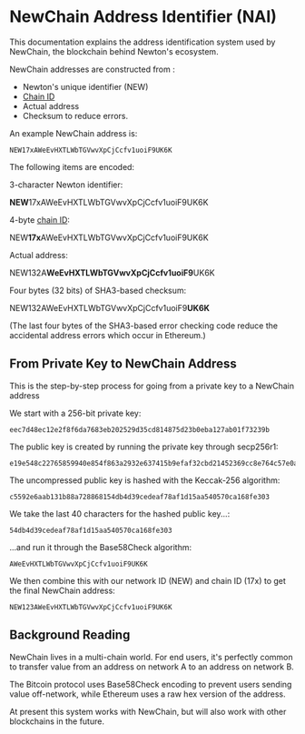 # NewChain Address Identifier (NAI)

This documentation explains the address identification system used by NewChain, the blockchain behind Newton's ecosystem.

NewChain addresses are constructed from :

* Newton's unique identifier (NEW)
* [Chain ID](chain_id.md)
* Actual address
* Checksum to reduce errors. 

An example NewChain address is:

```
NEW17xAWeEvHXTLWbTGVwvXpCjCcfv1uoiF9UK6K
```

The following items are encoded:

3-character Newton identifier:

<b>NEW</b>17xAWeEvHXTLWbTGVwvXpCjCcfv1uoiF9UK6K

4-byte [chain ID](chain_id.md):

NEW<b>17x</b>AWeEvHXTLWbTGVwvXpCjCcfv1uoiF9UK6K

Actual address: 

NEW132A<b>WeEvHXTLWbTGVwvXpCjCcfv1uoiF9</b>UK6K

Four bytes (32 bits) of SHA3-based checksum: 

NEW132AWeEvHXTLWbTGVwvXpCjCcfv1uoiF9<b>UK6K</b>

(The last four bytes of the SHA3-based error checking code reduce the accidental address errors which occur in Ethereum.)

## From Private Key to NewChain Address

This is the step-by-step process for going from a private key to a NewChain address

We start with a 256-bit private key:

```
eec7d48ec12e2f8f6da7683eb202529d35cd814875d23b0eba127ab01f73239b
```

The public key is created by running the private key through secp256r1:

```
e19e548c22765859940e854f863a2932e637415b9efaf32cbd21452369cc8e764c57e0a89a0b0c64c6cebd70385c03d8f570b6baf8dcd75502404719aee84461
```

The uncompressed public key is hashed with the Keccak-256 algorithm:

```
c5592e6aab131b88a728868154db4d39cedeaf78af1d15aa540570ca168fe303
```

We take the last 40 characters for the hashed public key...:

```
54db4d39cedeaf78af1d15aa540570ca168fe303
```

...and run it through the Base58Check algorithm:

```
AWeEvHXTLWbTGVwvXpCjCcfv1uoiF9UK6K
```

We then combine this with our network ID (NEW) and chain ID (17x) to get the final NewChain address:

```
NEW123AWeEvHXTLWbTGVwvXpCjCcfv1uoiF9UK6K
```

## Background Reading

NewChain lives in a multi-chain world. For end users, it's perfectly common to transfer value from an address on network A to an address on network B.

The Bitcoin protocol uses Base58Check encoding to prevent users sending value off-network, while Ethereum uses a raw hex version of the address. 

At present this system works with NewChain, but will also work with other blockchains in the future.
